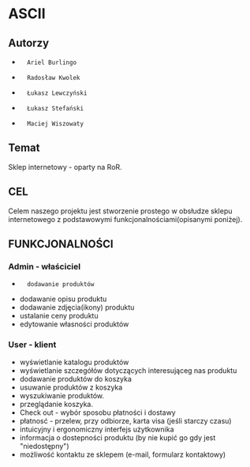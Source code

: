 ASCII
=====

Autorzy
-------
-		Ariel Burlingo
-		Radosław Kwolek
-		Łukasz Lewczyński
-		Łukasz Stefański
-		Maciej Wiszowaty

Temat
-----
Sklep internetowy - oparty na RoR.

CEL
---
Celem naszego projektu jest stworzenie prostego w obsłudze sklepu internetowego z podstawowymi funkcjonalnościami(opisanymi poniżej).


FUNKCJONALNOŚCI
---------------
### Admin - właściciel
-		dodawanie produktów
- 	dodawanie opisu produktu
- 	dodawanie zdjęcia(ikony) produktu
- 	ustalanie ceny produktu
- 	edytowanie własności produktów

### User - klient
- 	wyświetlanie katalogu produktów
- 	wyświetlanie szczegółów dotyczących interesująceg nas produktu
- 	dodawanie produktów do koszyka
- 	usuwanie produktów z koszyka
- 	wyszukiwanie produktów.
- 	przeglądanie koszyka.
- 	Check out - wybór sposobu płatności i dostawy
- 	płatnosć - przelew, przy odbiorze, karta visa (jeśli starczy czasu)
- 	intuicyjny i ergonomiczny interfejs użytkownika
- 	informacja o dostepności produktu (by nie kupić go gdy jest "niedostępny")
- 	możliwość kontaktu ze sklepem (e-mail, formularz kontaktowy)
